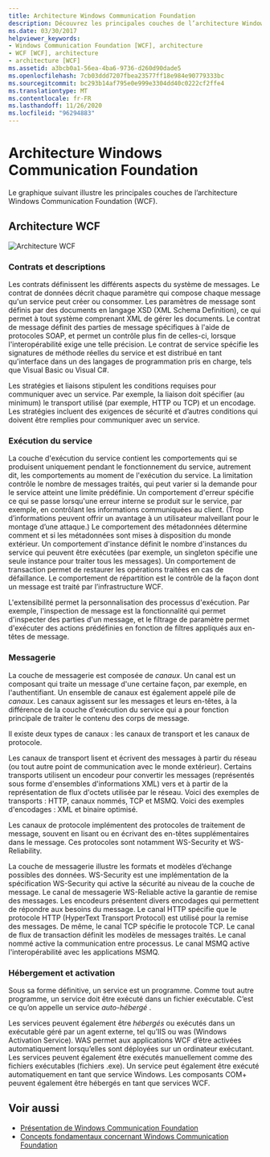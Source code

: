 ```yaml
---
title: Architecture Windows Communication Foundation
description: Découvrez les principales couches de l’architecture Windows Communication Foundation, y compris les contrats, le runtime de service, la messagerie et l’activation & l’hébergement.
ms.date: 03/30/2017
helpviewer_keywords:
- Windows Communication Foundation [WCF], architecture
- WCF [WCF], architecture
- architecture [WCF]
ms.assetid: a3bcb0a1-56ea-4ba6-9736-d260d90dade5
ms.openlocfilehash: 7cb03ddd7207fbea23577ff18e984e90779333bc
ms.sourcegitcommit: bc293b14af795e0e999e3304dd40c0222cf2ffe4
ms.translationtype: MT
ms.contentlocale: fr-FR
ms.lasthandoff: 11/26/2020
ms.locfileid: "96294883"
---
```

# <a name="windows-communication-foundation-architecture"></a>Architecture Windows Communication Foundation

Le graphique suivant illustre les principales couches de l’architecture Windows Communication Foundation (WCF).  
  
## <a name="wcf-architecture"></a>Architecture WCF  

 ![Architecture WCF](./media/wcf-architecture.gif "WCF_Architecture")  
  
### <a name="contracts-and-descriptions"></a>Contrats et descriptions  

 Les contrats définissent les différents aspects du système de messages. Le contrat de données décrit chaque paramètre qui compose chaque message qu'un service peut créer ou consommer. Les paramètres de message sont définis par des documents en langage XSD (XML Schema Definition), ce qui permet à tout système comprenant XML de gérer les documents. Le contrat de message définit des parties de message spécifiques à l'aide de protocoles SOAP, et permet un contrôle plus fin de celles-ci, lorsque l'interopérabilité exige une telle précision. Le contrat de service spécifie les signatures de méthode réelles du service et est distribué en tant qu'interface dans un des langages de programmation pris en charge, tels que Visual Basic ou Visual C#.  
  
 Les stratégies et liaisons stipulent les conditions requises pour communiquer avec un service.  Par exemple, la liaison doit spécifier (au minimum) le transport utilisé (par exemple, HTTP ou TCP) et un encodage. Les stratégies incluent des exigences de sécurité et d’autres conditions qui doivent être remplies pour communiquer avec un service.  
  
### <a name="service-runtime"></a>Exécution du service  

 La couche d'exécution du service contient les comportements qui se produisent uniquement pendant le fonctionnement du service, autrement dit, les comportements au moment de l'exécution du service. La limitation contrôle le nombre de messages traités, qui peut varier si la demande pour le service atteint une limite prédéfinie. Un comportement d'erreur spécifie ce qui se passe lorsqu'une erreur interne se produit sur le service, par exemple, en contrôlant les informations communiquées au client. (Trop d’informations peuvent offrir un avantage à un utilisateur malveillant pour le montage d’une attaque.) Le comportement des métadonnées détermine comment et si les métadonnées sont mises à disposition du monde extérieur. Un comportement d'instance définit le nombre d'instances du service qui peuvent être exécutées (par exemple, un singleton spécifie une seule instance pour traiter tous les messages). Un comportement de transaction permet de restaurer les opérations traitées en cas de défaillance. Le comportement de répartition est le contrôle de la façon dont un message est traité par l’infrastructure WCF.  
  
 L'extensibilité permet la personnalisation des processus d'exécution. Par exemple, l'inspection de message est la fonctionnalité qui permet d'inspecter des parties d'un message, et le filtrage de paramètre permet d'exécuter des actions prédéfinies en fonction de filtres appliqués aux en-têtes de message.  
  
### <a name="messaging"></a>Messagerie  

 La couche de messagerie est composée de *canaux*. Un canal est un composant qui traite un message d'une certaine façon, par exemple, en l'authentifiant. Un ensemble de canaux est également appelé pile de *canaux*. Les canaux agissent sur les messages et leurs en-têtes, à la différence de la couche d'exécution du service qui a pour fonction principale de traiter le contenu des corps de message.  
  
 Il existe deux types de canaux : les canaux de transport et les canaux de protocole.  
  
 Les canaux de transport lisent et écrivent des messages à partir du réseau (ou tout autre point de communication avec le monde extérieur). Certains transports utilisent un encodeur pour convertir les messages (représentés sous forme d'ensembles d'informations XML) vers et à partir de la représentation de flux d'octets utilisée par le réseau. Voici des exemples de transports : HTTP, canaux nommés, TCP et MSMQ. Voici des exemples d'encodages : XML et binaire optimisé.  
  
 Les canaux de protocole implémentent des protocoles de traitement de message, souvent en lisant ou en écrivant des en-têtes supplémentaires dans le message. Ces protocoles sont notamment WS-Security et WS-Reliability.  
  
 La couche de messagerie illustre les formats et modèles d’échange possibles des données. WS-Security est une implémentation de la spécification WS-Security qui active la sécurité au niveau de la couche de message. Le canal de messagerie WS-Reliable active la garantie de remise des messages. Les encodeurs présentent divers encodages qui permettent de répondre aux besoins du message. Le canal HTTP spécifie que le protocole HTTP (HyperText Transport Protocol) est utilisé pour la remise des messages. De même, le canal TCP spécifie le protocole TCP. Le canal de flux de transaction définit les modèles de messages traités. Le canal nommé active la communication entre processus. Le canal MSMQ active l'interopérabilité avec les applications MSMQ.  
  
### <a name="hosting-and-activation"></a>Hébergement et activation  

 Sous sa forme définitive, un service est un programme. Comme tout autre programme, un service doit être exécuté dans un fichier exécutable. C’est ce qu’on appelle un service *auto-hébergé* .  
  
 Les services peuvent également être *hébergés* ou exécutés dans un exécutable géré par un agent externe, tel qu’IIS ou was (Windows Activation Service). WAS permet aux applications WCF d’être activées automatiquement lorsqu’elles sont déployées sur un ordinateur exécutant. Les services peuvent également être exécutés manuellement comme des fichiers exécutables (fichiers .exe). Un service peut également être exécuté automatiquement en tant que service Windows. Les composants COM+ peuvent également être hébergés en tant que services WCF.  
  
## <a name="see-also"></a>Voir aussi

- [Présentation de Windows Communication Foundation](whats-wcf.md)
- [Concepts fondamentaux concernant Windows Communication Foundation](fundamental-concepts.md)
